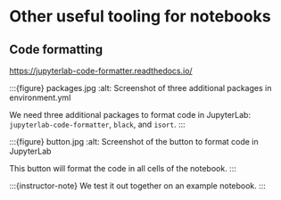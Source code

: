 # Other useful tooling for notebooks


## Code formatting

<https://jupyterlab-code-formatter.readthedocs.io/>


:::{figure} packages.jpg
:alt: Screenshot of three additional packages in environment.yml

We need three additional packages to format code in JupyterLab: `jupyterlab-code-formatter`, `black`, and `isort`.
:::


:::{figure} button.jpg
:alt: Screenshot of the button to format code in JupyterLab

This button will format the code in all cells of the notebook.
:::


:::{instructor-note}
We test it out together on an example notebook.
:::

